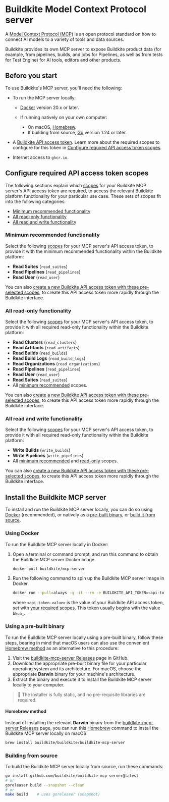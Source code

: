 # Buildkite Model Context Protocol server

A [Model Context Protocol (MCP)](https://modelcontextprotocol.io/) is an open protocol standard on how to connect AI models to a variety of tools and data sources.

Buildkite provides its own MCP server to expose Buildkite product data (for example, from pipelines, builds, and jobs for Pipelines, as well as from tests for Test Engine) for AI tools, editors and other products.

## Before you start

To use Buildkite's MCP server, you'll need the following:

- To run the MCP server locally:

    * [Docker](https://www.docker.com/) version 20.x or later.
    * If running natively on your own computer:

        - On macOS, [Homebrew](https://brew.sh/).
        - If building from source, [Go](https://go.dev/dl/) version 1.24 or later.

- A [Buildkite API access token](https://buildkite.com/user/api-access-tokens). Learn more about the required scopes to configure for this token in [Configure required API access token scopes](#configure-required-api-access-token-scopes).

- Internet access to `ghcr.io`.

## Configure required API access token scopes

The following sections explain which [scopes](/docs/apis/managing-api-tokens#token-scopes) for your Buildkite MCP server's API access token are required, to access the relevant Buildkite platform functionality for your particular use case. These sets of scopes fit into the following categories:

- [Minimum recommended functionality](#configure-required-api-access-token-scopes-minimum-recommended-functionality)
- [All read-only functionality](#configure-required-api-access-token-scopes-all-read-only-functionality)
- [All read and write functionality](#configure-required-api-access-token-scopes-all-read-and-write-functionality)

### Minimum recommended functionality

Select the following [scopes](/docs/apis/managing-api-tokens#token-scopes) for your MCP server's API access token, to provide it with the minimum recommended functionality within the Buildkite platform:

- **Read Suites** (`read_suites`)
- **Read Pipelines** (`read_pipelines`)
- **Read User** (`read_user`)

You can also [create a new Buildkite API access token with these pre-selected scopes](https://buildkite.com/user/api-access-tokens/new?scopes%5B%5D=read_builds&scopes%5B%5D=read_pipelines&scopes%5B%5D=read_user), to create this API access token more rapidly through the Buildkite interface.

### All read-only functionality

Select the following [scopes](/docs/apis/managing-api-tokens#token-scopes) for your MCP server's API access token, to provide it with all required read-only functionality within the Buildkite platform:

- **Read Clusters** (`read_clusters`)
- **Read Artifacts** (`read_artifacts`)
- **Read Builds** (`read_builds`)
- **Read Build Logs** (`read_build_logs`)
- **Read Organizations** (`read_organizations`)
- **Read Pipelines** (`read_pipelines`)
- **Read User** (`read_user`)
- **Read Suites** (`read_suites`)
- All [minimum recommended](#configure-required-api-access-token-scopes-minimum-recommended-functionality) scopes.

You can also [create a new Buildkite API access token with these pre-selected scopes](https://buildkite.com/user/api-access-tokens/new?scopes%5B%5D=read_clusters&scopes%5B%5D=read_pipelines&scopes%5B%5D=read_builds&scopes%5B%5D=read_build_logs&scopes%5B%5D=read_user&scopes%5B%5D=read_organizations&scopes%5B%5D=read_artifacts&scopes%5B%5D=read_suites), to create this API access token more rapidly through the Buildkite interface.

### All read and write functionality

Select the following [scopes](/docs/apis/managing-api-tokens#token-scopes) for your MCP server's API access token, to provide it with all required read-only functionality within the Buildkite platform:

- **Write Builds** (`write_builds`)
- **Write Pipelines** (`write_pipelines`)
- All [minimum recommended](#configure-required-api-access-token-scopes-minimum-recommended-functionality) and [read-only](#configure-required-api-access-token-scopes-all-read-only-functionality) scopes.

You can also [create a new Buildkite API access token with these pre-selected scopes](https://buildkite.com/user/api-access-tokens/new?scopes%5B%5D=read_clusters&scopes%5B%5D=read_pipelines&scopes%5B%5D=read_builds&scopes%5B%5D=read_build_logs&scopes%5B%5D=read_user&scopes%5B%5D=read_organizations&scopes%5B%5D=read_artifacts&scopes%5B%5D=read_suites&scopes%5B%5D=write_builds&scopes%5B%5D=write_pipelines), to create this API access token more rapidly through the Buildkite interface.

## Install the Buildkite MCP server

To install and run the Buildkite MCP server locally, you can do so using [Docker](#install-the-buildkite-mcp-server-using-docker) (recommended), or natively as a [pre-built binary](#install-the-buildkite-mcp-server-using-a-pre-built-binary), or [build it from source](#install-the-buildkite-mcp-server-building-from-source).

### Using Docker

To run the Buildkite MCP server locally in Docker:

1. Open a terminal or command prompt, and run this command to obtain the Buildkite MCP server Docker image.

    ```bash
    docker pull buildkite/mcp-server
    ```

1. Run the following command to spin up the Buildkite MCP server image in Docker.

    ```bash
    docker run --pull=always -q -it --rm -e BUILDKITE_API_TOKEN=<api-token-value> buildkite/mcp-server stdio
    ```

    where `<api-token-value>` is the value of your Buildkite API access token, set with [your required  scopes](#configure-required-api-access-token-scopes). This token usually begins with the value `bkua_`.

### Using a pre-built binary

To run the Buildkite MCP server locally using a pre-built binary, follow these steps, bearing in mind that macOS users can also use the convenient [Homebrew method](#homebrew-method) as an alternative to this procedure:

1. Visit the [buildkite-mcp-server Releases](https://github.com/buildkite/buildkite-mcp-server/releases) page in GitHub.
1. Download the appropriate pre-built binary file for your particular operating system and its architecture. For macOS, choose the appropriate **Darwin** binary for your machine's architecture.
1. Extract the binary and execute it to install the Buildkite MCP server locally to your computer.

> 📘
> The installer is fully static, and no pre-requisite libraries are required.

<h4 id="homebrew-method">Homebrew method</h4>

Instead of installing the relevant **Darwin** binary from the [buildkite-mcp-server Releases](https://github.com/buildkite/buildkite-mcp-server/releases) page, you can run this [Homebrew](https://brew.sh/) command to install the Buildkite MCP server locally on macOS:

```bash
brew install buildkite/buildkite/buildkite-mcp-server
```

### Building from source

To build the Buildkite MCP server locally from source, run these commands:

```bash
go install github.com/buildkite/buildkite-mcp-server@latest
# or
goreleaser build --snapshot --clean
# or
make build    # uses goreleaser (snapshot)
```

